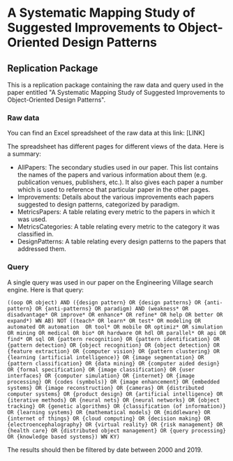 # A Systematic Mapping Study of Suggested Improvements to Object-Oriented Design Patterns
## Replication Package

This is a replication package containing the raw data and query used in the paper entitled "A Systematic Mapping Study of Suggested Improvements to Object-Oriented Design Patterns".

### Raw data

You can find an Excel spreadsheet of the raw data at this link: [LINK]

The spreadsheet has different pages for different views of the data. Here is a summary:

* AllPapers: The secondary studies used in our paper. This list contains the names of the papers and various information about them (e.g. publication venues, publishers, etc.). It also gives each paper a number which is used to reference that particular paper in the other pages.
* Improvements: Details about the various improvements each papers suggested to design patterns, categorized by paradigm.
* MetricsPapers: A table relating every metric to the papers in which it was used.
* MetricsCategories: A table relating every metric to the category it was classified in.
* DesignPatterns: A table relating every design patterns to the papers that addressed them.

### Query

A single query was used in our paper on the Engineering Village search engine. Here is that query:

    ((oop OR object) AND ({design pattern} OR {design patterns} OR {anti-pattern} OR {anti-patterns} OR paradigm) AND (weakness* OR disadvantage* OR improve* OR enhance* OR refine* OR help OR better OR expand*) WN AB) NOT ((teach* OR learn* OR test* OR modeling OR automated OR automation  OR tool* OR mobile OR optimiz* OR simulation OR mining OR medical OR bio* OR hardware OR hdl OR parallel* OR api OR find* OR sql OR {pattern recognition} OR {pattern identification} OR {pattern detection} OR {object recognition} OR {object detection} OR {feature extraction} OR {computer vision} OR {pattern clustering} OR {learning (artificial intelligence)} OR {image segmentation} OR {pattern classification} OR {data mining} OR {computer aided design} OR {formal specification} OR {image classification} OR {user interfaces} OR {computer simulation} OR {internet} OR {image processing} OR {codes (symbols)} OR {image enhancement} OR {embedded systems} OR {image reconstruction} OR {cameras} OR {distributed computer systems} OR {product design} OR {artificial intelligence} OR {iterative methods} OR {neural nets} OR {neural networks} OR {object tracking} OR {genetic algorithms} OR {classification (of information)} OR {learning systems} OR {mathematical models} OR {middleware} OR {internet of things} OR {cloud computing} OR {decision making} OR {electroencephalography} OR {virtual reality} OR {risk management} OR {health care} OR {distributed object management} OR {query processing} OR {knowledge based systems}) WN KY)
    
The results should then be filtered by date between 2000 and 2019.
